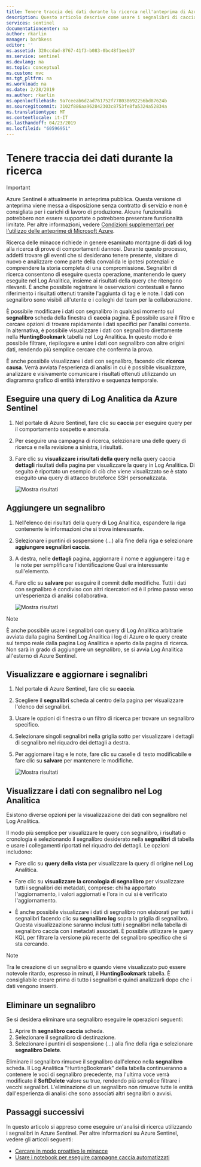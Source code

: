 ```yaml
---
title: Tenere traccia dei dati durante la ricerca nell'anteprima di Azure Sentinel utilizzando i segnalibri caccia | Microsoft Docs
description: Questo articolo descrive come usare i segnalibri di caccia Azure Sentinel per tenere traccia dei dati.
services: sentinel
documentationcenter: na
author: rkarlin
manager: barbkess
editor: ''
ms.assetid: 320ccdad-8767-41f3-b083-0bc48f1eeb37
ms.service: sentinel
ms.devlang: na
ms.topic: conceptual
ms.custom: mvc
ms.tgt_pltfrm: na
ms.workload: na
ms.date: 2/28/2019
ms.author: rkarlin
ms.openlocfilehash: 9a7ceeab6d2ad761752f778038692256bd87624b
ms.sourcegitcommit: 3102f886aa962842303c8753fe8fa5324a52834a
ms.translationtype: MT
ms.contentlocale: it-IT
ms.lasthandoff: 04/23/2019
ms.locfileid: "60596951"
---
```

# <a name="keep-track-of-data-during-hunting"></a>Tenere traccia dei dati durante la ricerca

> [!IMPORTANT]
> Azure Sentinel è attualmente in anteprima pubblica.
> Questa versione di anteprima viene messa a disposizione senza contratto di servizio e non è consigliata per i carichi di lavoro di produzione. Alcune funzionalità potrebbero non essere supportate o potrebbero presentare funzionalità limitate. Per altre informazioni, vedere [Condizioni supplementari per l'utilizzo delle anteprime di Microsoft Azure](https://azure.microsoft.com/support/legal/preview-supplemental-terms/).
 
Ricerca delle minacce richiede in genere esaminato montagne di dati di log alla ricerca di prove di comportamenti dannosi. Durante questo processo, addetti trovare gli eventi che si desiderano tenere presente, visitare di nuovo e analizzare come parte della convalida le ipotesi potenziali e comprendere la storia completa di una compromissione.
Segnalibri di ricerca consentono di eseguire questa operazione, mantenendo le query eseguite nel Log Analitica, insieme ai risultati della query che ritengono rilevanti. È anche possibile registrare le osservazioni contestuali e fanno riferimento i risultati ottenuti tramite l'aggiunta di tag e le note. I dati con segnalibro sono visibili all'utente e i colleghi del team per la collaborazione.   

È possibile modificare i dati con segnalibro in qualsiasi momento sul **segnalibro** scheda della finestra di **caccia** pagina. È possibile usare il filtro e cercare opzioni di trovare rapidamente i dati specifici per l'analisi corrente. In alternativa, è possibile visualizzare i dati con segnalibro direttamente nella **HuntingBookmark** tabella nel Log Analitica. In questo modo è possibile filtrare, riepilogare e unire i dati con segnalibro con altre origini dati, rendendo più semplice cercare che conferma la prova.

È anche possibile visualizzare i dati con segnalibro, facendo clic **ricerca causa**. Verrà avviata l'esperienza di analisi in cui è possibile visualizzare, analizzare e visivamente comunicare i risultati ottenuti utilizzando un diagramma grafico di entità interattivo e sequenza temporale.


## <a name="run-a-log-analytics-query-from-azure-sentinel"></a>Eseguire una query di Log Analitica da Azure Sentinel

1. Nel portale di Azure Sentinel, fare clic su **caccia** per eseguire query per il comportamento sospetto e anomala.

1. Per eseguire una campagna di ricerca, selezionare una delle query di ricerca e nella revisione a sinistra, i risultati. 

1. Fare clic su **visualizzare i risultati della query** nella query caccia **dettagli** risultati della pagina per visualizzare la query in Log Analitica. Di seguito è riportato un esempio di ciò che viene visualizzato se è stato eseguito una query di attacco bruteforce SSH personalizzata.
  
   ![Mostra risultati](./media/bookmarks/ssh-bruteforce-example.png)

## <a name="add-a-bookmark"></a>Aggiungere un segnalibro

1. Nell'elenco dei risultati della query di Log Analitica, espandere la riga contenente le informazioni che si trova interessante.

4. Selezionare i puntini di sospensione (...) alla fine della riga e selezionare **aggiungere segnalibri caccia**.
5. A destra, nelle **dettagli** pagina, aggiornare il nome e aggiungere i tag e le note per semplificare l'identificazione Qual era interessante sull'elemento.
6. Fare clic su **salvare** per eseguire il commit delle modifiche. Tutti i dati con segnalibro è condiviso con altri ricercatori ed è il primo passo verso un'esperienza di analisi collaborativa.

   ![Mostra risultati](./media/bookmarks/add-bookmark-la.png)

 
> [!NOTE]
> È anche possibile usare i segnalibri con query di Log Analitica arbitrarie avviata dalla pagina Sentinel Log Analitica i log di Azure o le query create sul tempo reale dalla pagina Log Analitica e aperto dalla pagina di ricerca. Non sarà in grado di aggiungere un segnalibro, se si avvia Log Analitica all'esterno di Azure Sentinel. 

## <a name="view-and-update-bookmarks"></a>Visualizzare e aggiornare i segnalibri 

1. Nel portale di Azure Sentinel, fare clic su **caccia**. 
2. Scegliere il **segnalibri** scheda al centro della pagina per visualizzare l'elenco dei segnalibri.
3. Usare le opzioni di finestra o un filtro di ricerca per trovare un segnalibro specifico.
4. Selezionare singoli segnalibri nella griglia sotto per visualizzare i dettagli di segnalibro nel riquadro dei dettagli a destra.
5. Per aggiornare i tag e le note, fare clic su caselle di testo modificabile e fare clic su **salvare** per mantenere le modifiche.

   ![Mostra risultati](./media/bookmarks/view-update-bookmarks.png)

## <a name="view-bookmarked-data-in-log-analytics"></a>Visualizzare i dati con segnalibro nel Log Analitica 

Esistono diverse opzioni per la visualizzazione dei dati con segnalibro nel Log Analitica. 

Il modo più semplice per visualizzare le query con segnalibro, i risultati o cronologia è selezionando il segnalibro desiderato nella **segnalibri** di tabella e usare i collegamenti riportati nel riquadro dei dettagli. Le opzioni includono: 
- Fare clic su **query della vista** per visualizzare la query di origine nel Log Analitica.  
- Fare clic su **visualizzare la cronologia di segnalibro** per visualizzare tutti i segnalibri dei metadati, comprese: chi ha apportato l'aggiornamento, i valori aggiornati e l'ora in cui si è verificato l'aggiornamento. 

- È anche possibile visualizzare i dati di segnalibro non elaborati per tutti i segnalibri facendo clic su **segnalibro log** sopra la griglia di segnalibro. Questa visualizzazione saranno inclusi tutti i segnalibri nella tabella di segnalibro caccia con i metadati associati. È possibile utilizzare le query KQL per filtrare la versione più recente del segnalibro specifico che si sta cercando.  


> [!NOTE]
> Tra le creazione di un segnalibro e quando viene visualizzato può essere notevole ritardo, espresso in minuti, il **HuntingBookmark** tabella. È consigliabile creare prima di tutto i segnalibri e quindi analizzarli dopo che i dati vengono inseriti. 

## <a name="delete-a-bookmark"></a>Eliminare un segnalibro
Se si desidera eliminare una segnalibro eseguire le operazioni seguenti: 
1.  Aprire th **segnalibro caccia** scheda. 
2.  Selezionare il segnalibro di destinazione.
3.  Selezionare i puntini di sospensione (...) alla fine della riga e selezionare **segnalibro Delete**.
    
Eliminare il segnalibro rimuove il segnalibro dall'elenco nella **segnalibro** scheda.  Il Log Analitica "HuntingBookmark" della tabella continueranno a contenere le voci di segnalibro precedente, ma l'ultima voce verrà modificato il **SoftDelete** valore su true, rendendo più semplice filtrare i vecchi segnalibri.  L'eliminazione di un segnalibro non rimuove tutte le entità dall'esperienza di analisi che sono associati altri segnalibri o avvisi. 


## <a name="next-steps"></a>Passaggi successivi

In questo articolo si appreso come eseguire un'analisi di ricerca utilizzando i segnalibri in Azure Sentinel. Per altre informazioni su Azure Sentinel, vedere gli articoli seguenti:


- [Cercare in modo proattivo le minacce](hunting.md)
- [Usare i notebook per eseguire campagne caccia automatizzati](notebooks.md)